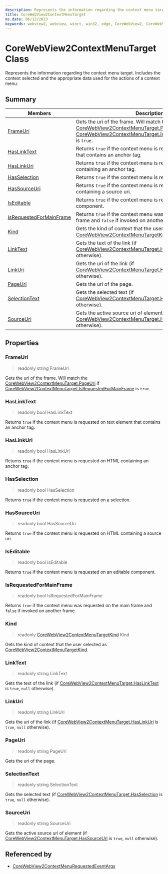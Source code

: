 ```yaml
---
description: Represents the information regarding the context menu target. Includes the context selected and the appropriate data used for the actions of a context menu.
title: CoreWebView2ContextMenuTarget
ms.date: 06/12/2023
keywords: webview2, webview, winrt, win32, edge, CoreWebView2, CoreWebView2Controller, browser control, edge html, CoreWebView2ContextMenuTarget
---
```


# CoreWebView2ContextMenuTarget Class



Represents the information regarding the context menu target. Includes the context selected and the appropriate data used for the actions of a context menu.

## Summary

Members|Description
--|--
[FrameUri](#frameuri) | Gets the uri of the frame. Will match the [CoreWebView2ContextMenuTarget.PageUri](corewebview2contextmenutarget.md#pageuri) if [CoreWebView2ContextMenuTarget.IsRequestedForMainFrame](corewebview2contextmenutarget.md#isrequestedformainframe) is `true`.
[HasLinkText](#haslinktext) | Returns `true` if the context menu is requested on text element that contains an anchor tag.
[HasLinkUri](#haslinkuri) | Returns `true` if the context menu is requested on HTML containing an anchor tag.
[HasSelection](#hasselection) | Returns `true` if the context menu is requested on a selection.
[HasSourceUri](#hassourceuri) | Returns `true` if the context menu is requested on HTML containing a source uri.
[IsEditable](#iseditable) | Returns `true` if the context menu is requested on an editable component.
[IsRequestedForMainFrame](#isrequestedformainframe) | Returns `true` if the context menu was requested on the main frame and `false` if invoked on another frame.
[Kind](#kind) | Gets the kind of context that the user selected as [CoreWebView2ContextMenuTargetKind](corewebview2contextmenutargetkind.md).
[LinkText](#linktext) | Gets the text of the link (if [CoreWebView2ContextMenuTarget.HasLinkText](corewebview2contextmenutarget.md#haslinktext) is `true`, `null` otherwise).
[LinkUri](#linkuri) | Gets the uri of the link (if [CoreWebView2ContextMenuTarget.HasLinkUri](corewebview2contextmenutarget.md#haslinkuri) is `true`, `null` otherwise).
[PageUri](#pageuri) | Gets the uri of the page.
[SelectionText](#selectiontext) | Gets the selected text (if [CoreWebView2ContextMenuTarget.HasSelection](corewebview2contextmenutarget.md#hasselection) is `true`, `null` otherwise).
[SourceUri](#sourceuri) | Gets the active source uri of element (if [CoreWebView2ContextMenuTarget.HasSourceUri](corewebview2contextmenutarget.md#hassourceuri) is `true`, `null` otherwise).

## Properties

### FrameUri

> readonly  string FrameUri

Gets the uri of the frame. Will match the [CoreWebView2ContextMenuTarget.PageUri](corewebview2contextmenutarget.md#pageuri) if [CoreWebView2ContextMenuTarget.IsRequestedForMainFrame](corewebview2contextmenutarget.md#isrequestedformainframe) is `true`.

### HasLinkText

> readonly  bool HasLinkText

Returns `true` if the context menu is requested on text element that contains an anchor tag.

### HasLinkUri

> readonly  bool HasLinkUri

Returns `true` if the context menu is requested on HTML containing an anchor tag.

### HasSelection

> readonly  bool HasSelection

Returns `true` if the context menu is requested on a selection.

### HasSourceUri

> readonly  bool HasSourceUri

Returns `true` if the context menu is requested on HTML containing a source uri.

### IsEditable

> readonly  bool IsEditable

Returns `true` if the context menu is requested on an editable component.

### IsRequestedForMainFrame

> readonly  bool IsRequestedForMainFrame

Returns `true` if the context menu was requested on the main frame and `false` if invoked on another frame.

### Kind

> readonly  [CoreWebView2ContextMenuTargetKind](corewebview2contextmenutargetkind.md) Kind

Gets the kind of context that the user selected as [CoreWebView2ContextMenuTargetKind](corewebview2contextmenutargetkind.md).

### LinkText

> readonly  string LinkText

Gets the text of the link (if [CoreWebView2ContextMenuTarget.HasLinkText](corewebview2contextmenutarget.md#haslinktext) is `true`, `null` otherwise).

### LinkUri

> readonly  string LinkUri

Gets the uri of the link (if [CoreWebView2ContextMenuTarget.HasLinkUri](corewebview2contextmenutarget.md#haslinkuri) is `true`, `null` otherwise).

### PageUri

> readonly  string PageUri

Gets the uri of the page.

### SelectionText

> readonly  string SelectionText

Gets the selected text (if [CoreWebView2ContextMenuTarget.HasSelection](corewebview2contextmenutarget.md#hasselection) is `true`, `null` otherwise).

### SourceUri

> readonly  string SourceUri

Gets the active source uri of element (if [CoreWebView2ContextMenuTarget.HasSourceUri](corewebview2contextmenutarget.md#hassourceuri) is `true`, `null` otherwise).






## Referenced by

- [CoreWebView2ContextMenuRequestedEventArgs](corewebview2contextmenurequestedeventargs.md)
